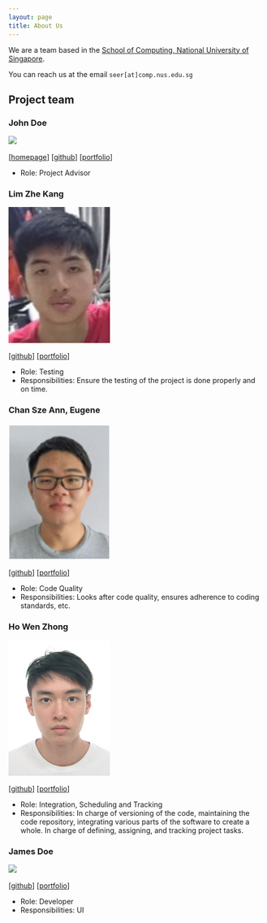 ```yaml
---
layout: page
title: About Us
---
```


We are a team based in the [School of Computing, National University of Singapore](http://www.comp.nus.edu.sg).

You can reach us at the email `seer[at]comp.nus.edu.sg`

## Project team

### John Doe

<img src="images/johndoe.png" width="200px">

[[homepage](http://www.comp.nus.edu.sg/~damithch)]
[[github](https://github.com/johndoe)]
[[portfolio](team/johndoe.md)]

* Role: Project Advisor

### Lim Zhe Kang

<img src="images/limzk126.png" width="200px">

[[github](http://github.com/limzk126)]
[[portfolio](team/johndoe.md)]

* Role: Testing
* Responsibilities: Ensure the testing of the project is done properly and on time.

### Chan Sze Ann, Eugene

<img src="images/eugenecsa.png" width="200px">

[[github](http://github.com/eugenecsa)] [[portfolio](team/johndoe.md)]

* Role: Code Quality
* Responsibilities: Looks after code quality, ensures adherence to coding standards, etc.

### Ho Wen Zhong

<img src="images/wz27.png" width="200px">

[[github](http://github.com/wz27)]
[[portfolio](team/johndoe.md)]

* Role: Integration, Scheduling and Tracking
* Responsibilities: In charge of versioning of the code, maintaining the code repository, integrating various parts of
  the software to create a whole. In charge of defining, assigning, and tracking project tasks.
  
### James Doe

<img src="images/johndoe.png" width="200px">

[[github](http://github.com/johndoe)]
[[portfolio](team/johndoe.md)]

* Role: Developer
* Responsibilities: UI
